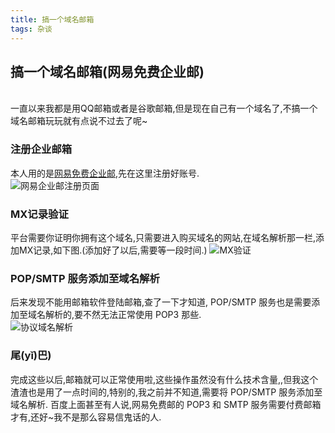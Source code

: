 ```yaml
---
title: 搞一个域名邮箱
tags: 杂谈
---
```

## 搞一个域名邮箱(网易免费企业邮)
<br>
一直以来我都是用QQ邮箱或者是谷歌邮箱,但是现在自己有一个域名了,不搞一个域名邮箱玩玩就有点说不过去了呢~  
<br>

### 注册企业邮箱
本人用的是[网易免费企业邮](http://app.ym.163.com/ym/reg/view/index),先在这里注册好账号.  
![网易企业邮注册页面](https://cdn.jsdelivr.net/gh/Rosa-panda/material/blog/杂谈/个人域名邮箱/网易企业邮注册页面.png)  

### MX记录验证  
平台需要你证明你拥有这个域名,只需要进入购买域名的网站,在域名解析那一栏,添加MX记录,如下图.(添加好了以后,需要等一段时间.)
![MX验证](https://cdn.jsdelivr.net/gh/Rosa-panda/material/blog/杂谈/个人域名邮箱/MX验证.png)

### POP/SMTP 服务添加至域名解析
后来发现不能用邮箱软件登陆邮箱,查了一下才知道, POP/SMTP 服务也是需要添加至域名解析的,要不然无法正常使用 POP3 那些.  
![协议域名解析](https://cdn.jsdelivr.net/gh/Rosa-panda/material/blog/杂谈/个人域名邮箱/协议域名解析.png)

### 尾(yǐ)巴)
完成这些以后,邮箱就可以正常使用啦,这些操作虽然没有什么技术含量,,但我这个渣渣也是用了一点时间的,特别的,我之前并不知道,需要将 POP/SMTP 服务添加至域名解析.
百度上面甚至有人说,网易免费邮的 POP3 和 SMTP 服务需要付费邮箱才有,还好~我不是那么容易信鬼话的人.